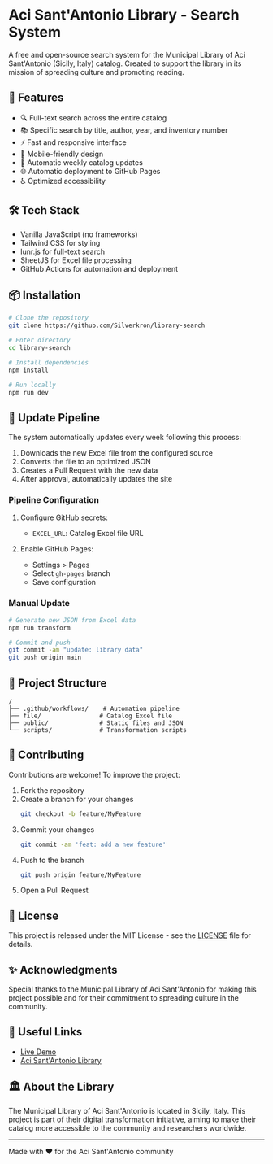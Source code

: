 # Aci Sant'Antonio Library - Search System

A free and open-source search system for the Municipal Library of Aci Sant'Antonio (Sicily, Italy) catalog. Created to support the library in its mission of spreading culture and promoting reading.

## 🌟 Features

- 🔍 Full-text search across the entire catalog
- 📚 Specific search by title, author, year, and inventory number
- ⚡ Fast and responsive interface
- 📱 Mobile-friendly design
- 🔄 Automatic weekly catalog updates
- 🌐 Automatic deployment to GitHub Pages
- ♿ Optimized accessibility

## 🛠 Tech Stack

- Vanilla JavaScript (no frameworks)
- Tailwind CSS for styling
- lunr.js for full-text search
- SheetJS for Excel file processing
- GitHub Actions for automation and deployment

## 📦 Installation

```bash
# Clone the repository
git clone https://github.com/Silverkron/library-search

# Enter directory
cd library-search

# Install dependencies
npm install

# Run locally
npm run dev
```

## 🔄 Update Pipeline

The system automatically updates every week following this process:

1. Downloads the new Excel file from the configured source
2. Converts the file to an optimized JSON
3. Creates a Pull Request with the new data
4. After approval, automatically updates the site

### Pipeline Configuration

1. Configure GitHub secrets:
   - `EXCEL_URL`: Catalog Excel file URL

2. Enable GitHub Pages:
   - Settings > Pages
   - Select `gh-pages` branch
   - Save configuration

### Manual Update

```bash
# Generate new JSON from Excel data
npm run transform

# Commit and push
git commit -am "update: library data"
git push origin main
```

## 📁 Project Structure

```
/
├── .github/workflows/    # Automation pipeline
├── file/                # Catalog Excel file
├── public/              # Static files and JSON
└── scripts/             # Transformation scripts
```

## 🤝 Contributing

Contributions are welcome! To improve the project:

1. Fork the repository
2. Create a branch for your changes
   ```bash
   git checkout -b feature/MyFeature
   ```
3. Commit your changes
   ```bash
   git commit -am 'feat: add a new feature'
   ```
4. Push to the branch
   ```bash
   git push origin feature/MyFeature
   ```
5. Open a Pull Request

## 📄 License

This project is released under the MIT License - see the [LICENSE](LICENSE) file for details.

## ✨ Acknowledgments

Special thanks to the Municipal Library of Aci Sant'Antonio for making this project possible and for their commitment to spreading culture in the community.

## 🔗 Useful Links
- [Live Demo](https://Silverkron.github.io/library-search)
- [Aci Sant'Antonio Library](https://www.comune.acisantantonio.ct.it/it-it/servizi/vivere-il-tempo-libero-e-la-cultura-c/biblioteca-132-35-1-bab4c5adfc74c53e0771c83e6543fd2a)

## 🏛 About the Library

The Municipal Library of Aci Sant'Antonio is located in Sicily, Italy. This project is part of their digital transformation initiative, aiming to make their catalog more accessible to the community and researchers worldwide.

---

Made with ❤️ for the Aci Sant'Antonio community

